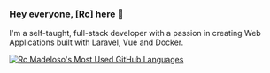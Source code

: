 ### Hey everyone, [Rc] here 👋

I'm a self-taught, full-stack developer with a passion in creating Web Applications built with Laravel, Vue and Docker.

<a href="https://github.com/rcmadeloso">
  <img align="top" src="https://github-readme-stats.vercel.app/api/top-langs/?username=rcmadeloso&count_private=true&theme=dracula&show_icons=true&hide=css&layout=compact&card_width=270" alt="Rc Madeloso's Most Used GitHub Languages" />
</a>
